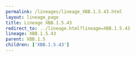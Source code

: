 ```yaml
---
permalink: /lineages/lineage_XBB.1.5.43.html
layout: lineage_page
title: Lineage XBB.1.5.43
redirect_to: ../lineage.html?lineage=XBB.1.5.43
lineage: XBB.1.5.43
parent: XBB.1.5
children: ['XBB.1.5.43']
---
```

